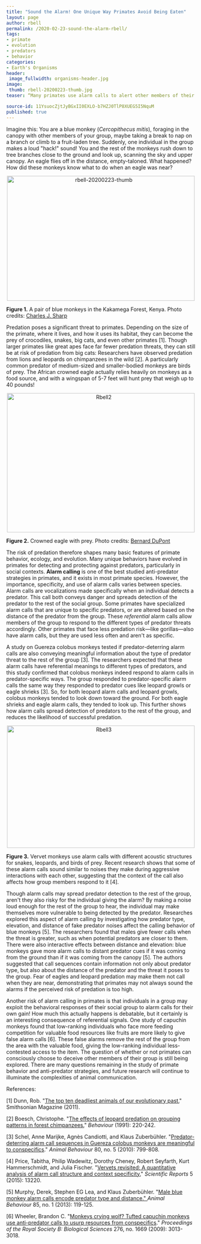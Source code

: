 ```yaml
---
title: "Sound the Alarm! One Unique Way Primates Avoid Being Eaten"
layout: page
author: rbell
permalink: /2020-02-23-sound-the-alarm-rbell/
tags:
- primate
- evolution
- predators
- behavior
categories:
- Earth's Organisms
header:
 image_fullwidth: organisms-header.jpg
image:
 thumb: rbell-20200223-thumb.jpg
teaser: “Many primates use alarm calls to alert other members of their group to potential predators. But how specific and effective are these alarm calls? What risks come with sounding the alarm?”

source-id: 11YsuocZjtJyBGxII0EXLO-b7HZJ0TlP8XUEG5I5NquM
published: true
---
```

Imagine this: You are a blue monkey (*Cercopithecus mitis*), foraging in the canopy with other members of your group, maybe taking a break to nap on a branch or climb to a fruit-laden tree. Suddenly, one individual in the group makes a loud "hack!" sound! You and the rest of the monkeys rush down to tree branches close to the ground and look up, scanning the sky and upper canopy. An eagle flies off in the distance, empty-taloned. What happened? How did these monkeys know what to do when an eagle was near?

<center><a data-flickr-embed="true" href="https://www.flickr.com/photos/139839751@N06/49574484836/in/dateposted-friend/" title="rbell-20200223-thumb"><img src="https://live.staticflickr.com/65535/49574484836_79067da421.jpg" width="500" height="333" alt="rbell-20200223-thumb"></a><script async src="//embedr.flickr.com/assets/client-code.js" charset="utf-8"></script></center>

**Figure 1.** A pair of blue monkeys in the Kakamega Forest, Kenya. Photo credits: [Charles J. Sharp](https://commons.wikimedia.org/wiki/File:Blue_monkey_(Cercopithecus_mitis_stuhlmanni)_pair.jpg)

Predation poses a significant threat to primates. Depending on the size of the primate, where it lives, and how it uses its habitat, they can become the prey of crocodiles, snakes, big cats, and even other primates [1]. Though larger primates like great apes face far fewer predation threats, they can still be at risk of predation from big cats: Researchers have observed predation from lions and leopards on chimpanzees in the wild [2]. A particularly common predator of medium-sized and smaller-bodied monkeys are birds of prey. The African crowned eagle actually relies heavily on monkeys as a food source, and with a wingspan of 5-7 feet will hunt prey that weigh up to 40 pounds!  

<center><a data-flickr-embed="true" href="https://www.flickr.com/photos/139839751@N06/49573977858/in/dateposted-friend/" title="Rbell2"><img src="https://live.staticflickr.com/65535/49573977858_1e70b59dde.jpg" width="500" height="371" alt="Rbell2"></a><script async src="//embedr.flickr.com/assets/client-code.js" charset="utf-8"></script></center>

**Figure 2.** Crowned eagle with prey. Photo credits: [Bernard DuPont](https://commons.wikimedia.org/wiki/File:Crowned_Eagle_(Stephanoaetus_coronatus)_with_prey_..._(29591438981).jpg)

The risk of predation therefore shapes many basic features of primate behavior, ecology, and evolution. Many unique behaviors have evolved in primates for detecting and protecting against predators, particularly in social contexts. **Alarm calling** is one of the best studied anti-predator strategies in primates, and it exists in most primate species. However, the importance, specificity, and use of alarm calls varies between species. Alarm calls are vocalizations made specifically when an individual detects a predator. This call both conveys danger and spreads detection of the predator to the rest of the social group. Some primates have specialized alarm calls that are unique to specific predators, or are altered based on the distance of the predator from the group. These *referential* alarm calls allow members of the group to respond to the different types of predator threats accordingly. Other primates that face less predation risk—like gorillas—also have alarm calls, but they are used less often and aren't as specific.  

A study on Guereza colobus monkeys tested if predator-deterring alarm calls are also conveying meaningful information about the type of predator threat to the rest of the group [3]. The researchers expected that these alarm calls have referential meanings to different types of predators, and this study confirmed that colobus monkeys indeed respond to alarm calls in predator-specific ways. The group responded to predator-specific alarm calls the same way they responded to predator cues like leopard growls or eagle shrieks [3]. So, for both leopard alarm calls and leopard growls, colobus monkeys tended to look down toward the ground. For both eagle shrieks and eagle alarm calls, they tended to look up. This further shows how alarm calls spread detection of predators to the rest of the group, and reduces the likelihood of successful predation.

<center><a data-flickr-embed="true" href="https://www.flickr.com/photos/139839751@N06/49574484791/in/dateposted-friend/" title="Rbell3"><img src="https://live.staticflickr.com/65535/49574484791_fb6a31377e.jpg" width="500" height="326" alt="Rbell3"></a><script async src="//embedr.flickr.com/assets/client-code.js" charset="utf-8"></script></center>

**Figure 3.** Vervet monkeys use alarm calls with different acoustic structures for snakes, leopards, and birds of prey. Recent research shows that some of these alarm calls sound similar to noises they make during aggressive interactions with each other, suggesting that the context of the call also affects how group members respond to it [4].

Though alarm calls may spread predator detection to the rest of the group, aren't they also risky for the individual giving the alarm? By making a noise loud enough for the rest of the group to hear, the individual may make themselves more vulnerable to being detected by the predator. Researches explored this aspect of alarm calling by investigating how predator type, elevation, and distance of fake predator noises affect the calling behavior of blue monkeys [5]. The researchers found that males give fewer calls when the threat is greater, such as when potential predators are closer to them. There were also interactive effects between distance and elevation: blue monkeys gave more alarm calls to distant predator cues if it was coming from the ground than if it was coming from the canopy [5]. The authors suggested that call sequences contain information not only about predator type, but also about the distance of the predator and the threat it poses to the group. Fear of eagles and leopard predation may make them not call when they are near, demonstrating that primates may not always sound the alarms if the perceived risk of predation is too high.

Another risk of alarm calling in primates is that individuals in a group may exploit the behavioral responses of their social group to alarm calls for their own gain! How much this actually happens is debatable, but it certainly is an interesting consequence of referential signals. One study of capuchin monkeys found that low-ranking individuals who face more feeding competition for valuable food resources like fruits are more likely to give false alarm calls [6]. These false alarms remove the rest of the group from the area with the valuable food, giving the low-ranking individual less-contested access to the item. The question of whether or not primates can consciously choose to deceive other members of their group is still being explored. There are many questions remaining in the study of primate behavior and anti-predator strategies, and future research will continue to illuminate the complexities of animal communication.

References:

[1] Dunn, Rob. "[The top ten deadliest animals of our evolutionary past.](https://www.smithsonianmag.com/science-nature/the-top-ten-deadliest-animals-of-our-evolutionary-past-18257965/)" Smithsonian Magazine (2011). 

[2] Boesch, Christophe. "[The effects of leopard predation on grouping patterns in forest chimpanzees.](https://www.jstor.org/stable/4534940?casa_token=UDD65uH_2tMAAAAA:D2U2LxF3joAIxvEiw9FT5PNhaZeWYxZdo6AjzH-8FeTn1Kql_b-IFCXStrBERM2X5TQppNMJqv-70yCQ0IPhs7D2D06szlvnaSY3xlvhaJ-yB8OJGfg&seq=2#metadata_info_tab_contents)" *Behaviour* (1991): 220-242.

[3] Schel, Anne Marijke, Agnès Candiotti, and Klaus Zuberbühler. "[Predator-deterring alarm call sequences in Guereza colobus monkeys are meaningful to conspecifics](https://doc.rero.ch/record/232397/files/Schel_A._M._-_Predator-deterring_alarm_call_sequences_20141007.pdf)." *Animal Behaviour* 80, no. 5 (2010): 799-808.

[4] Price, Tabitha, Philip Wadewitz, Dorothy Cheney, Robert Seyfarth, Kurt Hammerschmidt, and Julia Fischer. "[Vervets revisited: A quantitative analysis of alarm call structure and context specificity.](https://www.ncbi.nlm.nih.gov/pmc/articles/PMC4541072/pdf/srep13220.pdf)" *Scientific Reports* 5 (2015): 13220. 

[5] Murphy, Derek, Stephen EG Lea, and Klaus Zuberbühler. "[Male blue monkey alarm calls encode predator type and distance." ](https://s3.amazonaws.com/academia.edu.documents/32920237/male_blue_monkeys_alarm_calls_Murphy_et_al_2013.pdf?response-content-disposition=inline%3B%20filename%3DMale_blue_monkey_alarm_calls_encode_pred.pdf&X-Amz-Algorithm=AWS4-HMAC-SHA256&X-Amz-Credential=AKIAIWOWYYGZ2Y53UL3A%2F20200211%2Fus-east-1%2Fs3%2Faws4_request&X-Amz-Date=20200211T013403Z&X-Amz-Expires=3600&X-Amz-SignedHeaders=host&X-Amz-Signature=10b5fbe6168a20ff5ce98f3fcc656fbfd28e2d1a4aedad26f54263fd3e269c93)*Animal Behaviour* 85, no. 1 (2013): 119-125.

[6] Wheeler, Brandon C. "[Monkeys crying wolf? Tufted capuchin monkeys use anti-predator calls to usurp resources from conspecifics](https://royalsocietypublishing.org/doi/pdf/10.1098/rspb.2009.0544?casa_token=RzL5ky3VlUgAAAAA:NBGAAoDT82X6WRTIyK9eGPira9nPr9TKp4vejZgMUTECLvrdlqNYn-wah761FpWledanjIGqxzYtCw)." *Proceedings of the Royal Society B: Biological Sciences* 276, no. 1669 (2009): 3013-3018.

